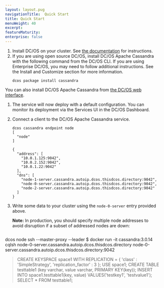 ```yaml
---
layout: layout.pug
navigationTitle:  Quick Start
title: Quick Start
menuWeight: 40
excerpt:
featureMaturity:
enterprise: false
---
```


<!-- This source repo for this topic is https://github.com/mesosphere/dcos-commons -->


1. Install DC/OS on your cluster. See [the documentation](/1.11/installing/) for instructions.
1. If you are using open source DC/OS, install DC/OS Apache Cassandra with the following command from the DC/OS CLI. If you are using Enterprise DC/OS, you may need to follow additional instructions. See the Install and Customize section for more information.
    ```
    dcos package install cassandra
    ```
You can also install DC/OS Apache Cassandra from [the DC/OS web interface](/latest/usage/webinterface/).

1. The service will now deploy with a default configuration. You can monitor its deployment via the Services UI in the DC/OS Dashboard.

1. Connect a client to the DC/OS Apache Cassandra service.

   ```
   dcos cassandra endpoint node
   [
     "node"
   ]

   {
     "address": [
       "10.0.1.125:9042",
       "10.0.2.152:9042",
       "10.0.1.22:9042"
     ],
     "dns": [
       "node-1-server.cassandra.autoip.dcos.thisdcos.directory:9042",
       "node-0-server.cassandra.autoip.dcos.thisdcos.directory:9042",
       "node-2-server.cassandra.autoip.dcos.thisdcos.directory:9042"
     ]
   }
   ```
   
1. Write some data to your cluster using the `node-0-server` entry provided above.

   **Note:** In production, you should specify multiple node addresses to avoid disruption if a subset of addressed nodes are down:

   ```bash
  dcos node ssh --master-proxy --leader
   $ docker run -it cassandra:3.0.14 cqlsh node-0-server.cassandra.autoip.dcos.thisdcos.directory
   node-0-server.cassandra.autoip.dcos.thisdcos.directory:9042
   > CREATE KEYSPACE space1 WITH REPLICATION = { 'class' : 'SimpleStrategy', 'replication_factor' : 3 };
   > USE space1;
   > CREATE TABLE testtable1 (key varchar, value varchar, PRIMARY KEY(key));
   > INSERT INTO space1.testtable1(key, value) VALUES('testkey1', 'testvalue1');
   > SELECT * FROM testtable1;
   ```
